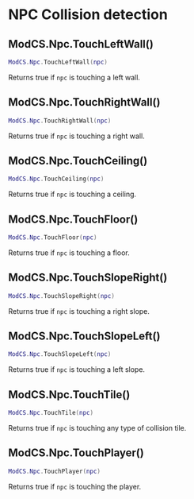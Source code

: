 # NPC Collision detection

## ModCS.Npc.TouchLeftWall()

```lua
ModCS.Npc.TouchLeftWall(npc)
```

Returns true if `npc` is touching a left wall.

## ModCS.Npc.TouchRightWall()

```lua
ModCS.Npc.TouchRightWall(npc)
```

Returns true if `npc` is touching a right wall.

## ModCS.Npc.TouchCeiling()

```lua
ModCS.Npc.TouchCeiling(npc)
```

Returns true if `npc` is touching a ceiling.

## ModCS.Npc.TouchFloor()

```lua
ModCS.Npc.TouchFloor(npc)
```

Returns true if `npc` is touching a floor.

## ModCS.Npc.TouchSlopeRight()

```lua
ModCS.Npc.TouchSlopeRight(npc)
```

Returns true if `npc` is touching a right slope.

## ModCS.Npc.TouchSlopeLeft()

```lua
ModCS.Npc.TouchSlopeLeft(npc)
```

Returns true if `npc` is touching a left slope.

## ModCS.Npc.TouchTile()

```lua
ModCS.Npc.TouchTile(npc)
```

Returns true if `npc` is touching any type of collision tile.

## ModCS.Npc.TouchPlayer()

```lua
ModCS.Npc.TouchPlayer(npc)
```

Returns true if `npc` is touching the player.